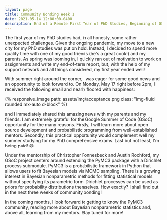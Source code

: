 ```yaml
---
layout: page
title: Community Bonding Week 1
date: 2021-05-14 12:00:00-0400
description: End of a Remote First Year of PhD Studies, Beginning of GSoC 2021
---
```


The first year of my PhD studies had, in all honesty, some rather unexpected challenges. Given the ongoing pandemic, my move to a new city for my PhD studies was put on hold. Instead, I decided to spend more quality time with one of my good friends (he's a great cook!) and my parents. As spring was looming in, I quickly ran out of motivation to work on assignments and write my end-of-term report, but, with the help of my support network and all things considered, my first year ended well!

With summer right around the corner, I was eager for some good news and an opportunity to look forward to. On Monday, May 17 right before 2pm, I received the following email and nearly floored with happiness:

<div class="row justify-content-sm-center">
    <div class="col-sm-8 mt-3 mt-md-0">
    </div>
    <div class="col-sm-8 mt-3 mt-md-0">
        {% responsive_image path: assets/img/acceptance.png class: "img-fluid rounded mx-auto d-block" %}
    </div>
    <div class="col-sm-8 mt-3 mt-md-0">
    </div>
</div>

and I immediately shared this amazing news with my parents and my friends. I am extremely grateful for the Google Summer of Code (GSoC) opportunity for the many reasons. Firstly, I will learn more about open source development and probabilistic programming from well-established mentors. Secondly, this practical opportunity would complement well my summer studying for my PhD comprehensive exams. Last but not least, I'm being paid! :sweat_smile:

Under the mentorship of Christopher Fonnesbeck and Austin Rochford, my GSoC project centers around extending the PyMC3 package with a Dirichlet process submodule. PyMC3 is a probabilistic framework in Python that allows users to fit Bayesian models via MCMC sampling. There is a growing interest in Bayesian nonparametric methods for fitting statistical models without specifying its parametric form. Dirichlet processes can be used as priors for probability distributions themselves. How exactly? I shall find out in the next three weeks of community bonding!

In the coming months, I look forward to getting to know the PyMC3 community, reading more about Bayesian nonparametric statistics and, above all, learning from my mentors. Stay tuned for more!
